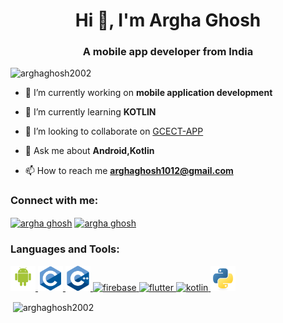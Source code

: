 <h1 align="center">Hi 👋, I'm Argha Ghosh</h1>
<h3 align="center">A mobile app developer from India</h3>

<p align="left"> <img src="https://komarev.com/ghpvc/?username=arghaghosh2002&label=Profile%20views&color=0e75b6&style=flat" alt="arghaghosh2002" /> </p>

- 🔭 I’m currently working on **mobile application development**

- 🌱 I’m currently learning **KOTLIN**

- 👯 I’m looking to collaborate on [GCECT-APP](https://github.com/Arghaghosh2002/GCECT-APP)

- 💬 Ask me about **Android,Kotlin**

- 📫 How to reach me **arghaghosh1012@gmail.com**

<h3 align="left">Connect with me:</h3>
<p align="left">
<a href="https://www.linkedin.com/in/argha-ghosh-24b401231/" target="blank"><img align="center" src="https://raw.githubusercontent.com/rahuldkjain/github-profile-readme-generator/master/src/images/icons/Social/linked-in-alt.svg" alt="argha ghosh" height="30" width="40" /></a>
<a href="https://www.facebook.com/argha.ghosh.313" target="blank"><img align="center" src="https://raw.githubusercontent.com/rahuldkjain/github-profile-readme-generator/master/src/images/icons/Social/facebook.svg" alt="argha ghosh" height="30" width="40" /></a>
</p>

<h3 align="left">Languages and Tools:</h3>
<p align="left"> <a href="https://developer.android.com" target="_blank" rel="noreferrer"> <img src="https://raw.githubusercontent.com/devicons/devicon/master/icons/android/android-original-wordmark.svg" alt="android" width="40" height="40"/> </a> <a href="https://www.cprogramming.com/" target="_blank" rel="noreferrer"> <img src="https://raw.githubusercontent.com/devicons/devicon/master/icons/c/c-original.svg" alt="c" width="40" height="40"/> </a> <a href="https://www.w3schools.com/cpp/" target="_blank" rel="noreferrer"> <img src="https://raw.githubusercontent.com/devicons/devicon/master/icons/cplusplus/cplusplus-original.svg" alt="cplusplus" width="40" height="40"/> </a> <a href="https://firebase.google.com/" target="_blank" rel="noreferrer"> <img src="https://www.vectorlogo.zone/logos/firebase/firebase-icon.svg" alt="firebase" width="40" height="40"/> </a> <a href="https://flutter.dev" target="_blank" rel="noreferrer"> <img src="https://www.vectorlogo.zone/logos/flutterio/flutterio-icon.svg" alt="flutter" width="40" height="40"/> </a> <a href="https://kotlinlang.org" target="_blank" rel="noreferrer"> <img src="https://www.vectorlogo.zone/logos/kotlinlang/kotlinlang-icon.svg" alt="kotlin" width="40" height="40"/> </a> <a href="https://www.python.org" target="_blank" rel="noreferrer"> <img src="https://raw.githubusercontent.com/devicons/devicon/master/icons/python/python-original.svg" alt="python" width="40" height="40"/> </a> </p>

<p>&nbsp;<img align="center" src="https://github-readme-stats.vercel.app/api?username=arghaghosh2002&show_icons=true&locale=en" alt="arghaghosh2002" /></p>
